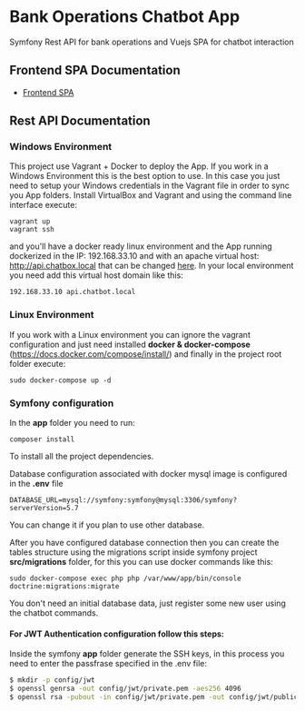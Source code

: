 # Bank Operations Chatbot App
Symfony Rest API for bank operations and Vuejs SPA for chatbot interaction 

## Frontend SPA Documentation
- [Frontend SPA](front/chatbot/README.md)

## Rest API Documentation
### Windows Environment 
This project use Vagrant + Docker to deploy the App. 
If you work in a Windows Environment this is the best option to use.
In this case you just need to setup your Windows credentials 
in the Vagrant file in order to sync you App folders. Install VirtualBox and 
Vagrant and using the command line interface execute:
````
vagrant up
vagrant ssh
````
and you'll have a docker ready linux environment and the App running dockerized
in the IP: 192.168.33.10 and with an apache virtual host: http://api.chatbox.local
that can be changed [here](infrastructure/containers/apache/config/vhost/symfony.conf).
In your local environment you need add this virtual host domain like this:
````
192.168.33.10 api.chatbot.local
````  

### Linux Environment
If you work with a Linux environment you can ignore the vagrant configuration and just need
installed **docker & docker-compose** (https://docs.docker.com/compose/install/) and finally 
in the project root folder execute:
````
sudo docker-compose up -d
````

### Symfony configuration
In the **app** folder you need to run:
````
composer install  
````
To install all the project dependencies.

Database configuration associated with docker mysql image is configured in the **.env** file
````
DATABASE_URL=mysql://symfony:symfony@mysql:3306/symfony?serverVersion=5.7
````
You can change it if you plan to use other database.

After you have configured database connection then you can create the tables structure 
using the migrations script inside symfony project **src/migrations** folder, for this you can 
use docker commands like this:
````
sudo docker-compose exec php php /var/www/app/bin/console doctrine:migrations:migrate
````

You don't need an initial database data, just register some new user using the chatbot commands.

#### For JWT Authentication configuration follow this steps:

Inside the symfony **app** folder generate the SSH keys, in this process you need to enter the passfrase specified in the .env file:

``` bash
$ mkdir -p config/jwt
$ openssl genrsa -out config/jwt/private.pem -aes256 4096
$ openssl rsa -pubout -in config/jwt/private.pem -out config/jwt/public.pem
```
